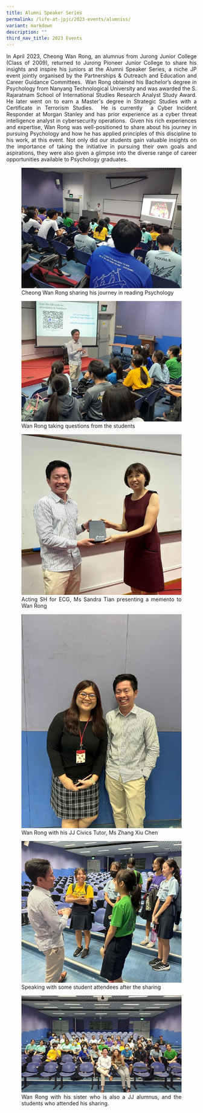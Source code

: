 ```yaml
---
title: Alumni Speaker Series
permalink: /life-at-jpjc/2023-events/alumniss/
variant: markdown
description: ""
third_nav_title: 2023 Events
---
```

<div align="justify">

<p>In April 2023, Cheong Wan Rong, an alumnus from Jurong Junior College (Class of 2009), returned to Jurong Pioneer Junior College to share his insights and inspire his juniors at the Alumni Speaker Series, a niche JP event jointly organised by the Partnerships &amp; Outreach and Education and Career Guidance Committees.&nbsp; Wan Rong obtained his Bachelor’s degree in Psychology from Nanyang Technological University and was awarded the S. Rajaratnam School of International Studies Research Analyst Study Award. He later went on to earn a Master's degree in Strategic Studies with a Certificate in Terrorism Studies.&nbsp; He is currently &nbsp;a Cyber Incident Responder at Morgan Stanley and has prior experience as a cyber threat intelligence analyst in cybersecurity operations.&nbsp; Given his rich experiences and expertise, Wan Rong was well-positioned to share about his journey in pursuing Psychology and how he has applied principles of this discipline to his work, at this event. Not only did our students gain valuable insights on the importance of taking the initiative in pursuing their own goals and aspirations, they were also given a glimpse into the diverse range of career opportunities available to Psychology graduates.</p>

	
<figure>
<img src="/images/Life%20@%20JPJC/2023%20Alumni%20Speaker%20Series/Alumni1.JPG">
<figcaption> Cheong Wan Rong sharing his journey in reading Psychology</figcaption></figure>

<figure>
<img src="/images/Life%20@%20JPJC/2023%20Alumni%20Speaker%20Series/Alumni2.JPG">
<figcaption>  Wan Rong taking questions from the students</figcaption></figure>

<figure>
<img src="/images/Life%20@%20JPJC/2023%20Alumni%20Speaker%20Series/Alumni3.JPG">
<figcaption>Acting SH for ECG, Ms Sandra Tian presenting a memento to Wan Rong</figcaption></figure>

<figure>
<img src="/images/Life%20@%20JPJC/2023%20Alumni%20Speaker%20Series/Alumni4.JPG">
<figcaption>  Wan Rong with his JJ Civics Tutor, Ms Zhang Xiu Chen</figcaption></figure>

<figure>
<img src="/images/Life%20@%20JPJC/2023%20Alumni%20Speaker%20Series/Alumni5.JPG">
<figcaption>  Speaking with some student attendees after the sharing</figcaption></figure>

<figure>
<img src="/images/Life%20@%20JPJC/2023%20Alumni%20Speaker%20Series/Alumni6.JPG">
<figcaption>  Wan Rong with his sister who is also a JJ alumnus, and the students who attended his sharing.</figcaption></figure>

</div>
